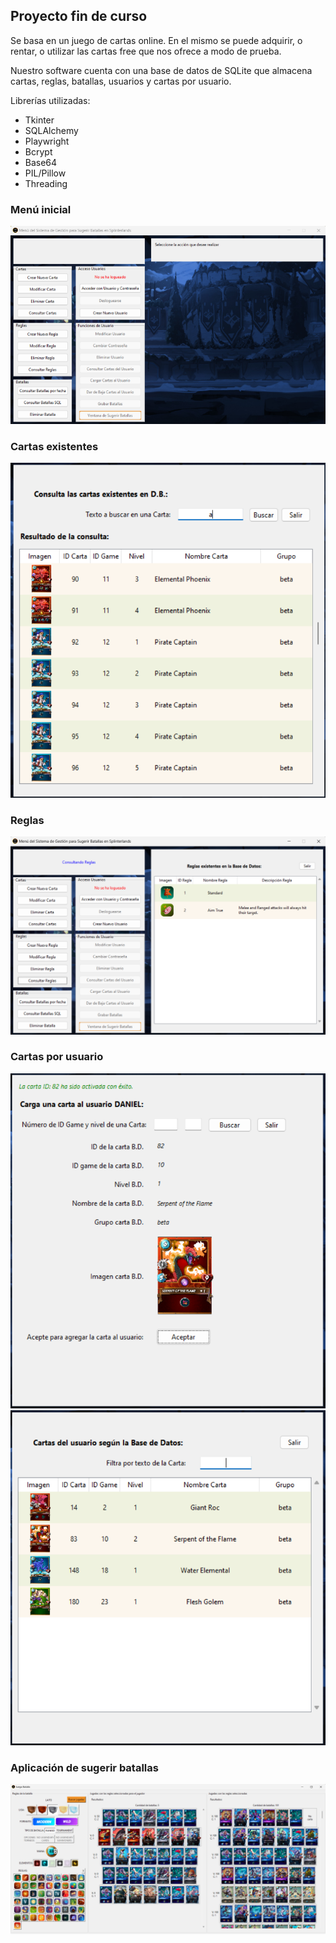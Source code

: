 ## Proyecto fin de curso

Se basa en un juego de cartas online. En el mismo se puede adquirir, o rentar, o utilizar las cartas free que nos ofrece a modo de prueba.

Nuestro software cuenta con una base de datos de SQLite que almacena cartas, reglas, batallas, usuarios y cartas por usuario.

Librerías utilizadas:
+ Tkinter
+ SQLAlchemy
+ Playwright
+ Bcrypt
+ Base64
+ PIL/Pillow
+ Threading

### Menú inicial

![Imagen inicial](/imagenes/Pantalla%20inicial.png)

### Cartas existentes

![Base de cartas](/imagenes/Pantalla%20cartas%20consulta.png)

### Reglas

![Reglas](/imagenes/Pantalla%20reglas%20consulta.png)

### Cartas por usuario

![Cartas-usuario1](/imagenes/Pantalla%20cartas-usuario%20carga.png) ![Cartas-usuario2](/imagenes/Pantalla%20cartas-usuario%20consulta.png)

### Aplicación de sugerir batallas

![Sugerir-batallas](/imagenes/Pantalla%20sugerir%20batalla.png)
